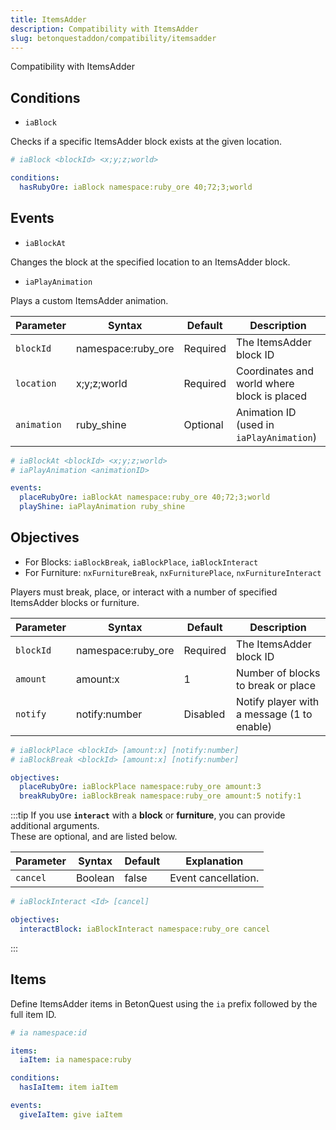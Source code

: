 ```yaml
---
title: ItemsAdder
description: Compatibility with ItemsAdder
slug: betonquestaddon/compatibility/itemsadder
---
```


Compatibility with ItemsAdder

## **Conditions**
- `iaBlock`

Checks if a specific ItemsAdder block exists at the given location.

```yaml
# iaBlock <blockId> <x;y;z;world>

conditions:
  hasRubyOre: iaBlock namespace:ruby_ore 40;72;3;world
```

## **Events**
- `iaBlockAt`

Changes the block at the specified location to an ItemsAdder block.

- `iaPlayAnimation`

Plays a custom ItemsAdder animation.

| Parameter   | Syntax             | Default  | Description                                 |
|-------------|--------------------|----------|---------------------------------------------|
| `blockId`   | namespace:ruby_ore | Required | The ItemsAdder block ID                     |
| `location`  | x;y;z;world        | Required | Coordinates and world where block is placed |
| `animation` | ruby_shine         | Optional | Animation ID (used in `iaPlayAnimation`)    |

```yaml
# iaBlockAt <blockId> <x;y;z;world>
# iaPlayAnimation <animationID>

events:
  placeRubyOre: iaBlockAt namespace:ruby_ore 40;72;3;world
  playShine: iaPlayAnimation ruby_shine
```

## **Objectives**
- For Blocks: `iaBlockBreak`, `iaBlockPlace`, `iaBlockInteract`
- For Furniture: `nxFurnitureBreak`, `nxFurniturePlace`, `nxFurnitureInteract`

Players must break, place, or interact with a number of specified ItemsAdder blocks or furniture.

| Parameter | Syntax             | Default  | Description                                |
|-----------|--------------------|----------|--------------------------------------------|
| `blockId` | namespace:ruby_ore | Required | The ItemsAdder block ID                    |
| `amount`  | amount:x           | 1        | Number of blocks to break or place         |
| `notify`  | notify:number      | Disabled | Notify player with a message (1 to enable) |

```yaml
# iaBlockPlace <blockId> [amount:x] [notify:number]
# iaBlockBreak <blockId> [amount:x] [notify:number]

objectives:
  placeRubyOre: iaBlockPlace namespace:ruby_ore amount:3
  breakRubyOre: iaBlockBreak namespace:ruby_ore amount:5 notify:1
```
:::tip
If you use **`interact`** with a **block** or **furniture**, you can provide additional arguments.\
These are optional, and are listed below.

| Parameter | Syntax  | Default | Explanation         |
|-----------|---------|---------|---------------------|
| `cancel`  | Boolean | false   | Event cancellation. |
```yaml
# iaBlockInteract <Id> [cancel]

objectives:
  interactBlock: iaBlockInteract namespace:ruby_ore cancel
``` 
:::

## **Items**
Define ItemsAdder items in BetonQuest using the `ia` prefix followed by the full item ID.

```yaml
# ia namespace:id

items:
  iaItem: ia namespace:ruby

conditions:
  hasIaItem: item iaItem

events:
  giveIaItem: give iaItem
```